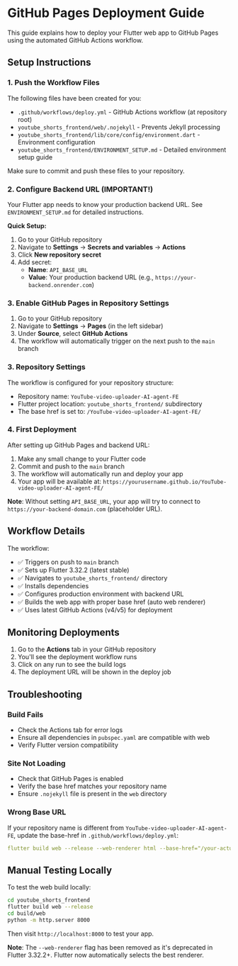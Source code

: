 # GitHub Pages Deployment Guide

This guide explains how to deploy your Flutter web app to GitHub Pages using the automated GitHub Actions workflow.

## Setup Instructions

### 1. Push the Workflow Files
The following files have been created for you:
- `.github/workflows/deploy.yml` - GitHub Actions workflow (at repository root)
- `youtube_shorts_frontend/web/.nojekyll` - Prevents Jekyll processing
- `youtube_shorts_frontend/lib/core/config/environment.dart` - Environment configuration
- `youtube_shorts_frontend/ENVIRONMENT_SETUP.md` - Detailed environment setup guide

Make sure to commit and push these files to your repository.

### 2. Configure Backend URL (IMPORTANT!)

Your Flutter app needs to know your production backend URL. See `ENVIRONMENT_SETUP.md` for detailed instructions.

**Quick Setup:**
1. Go to your GitHub repository
2. Navigate to **Settings** → **Secrets and variables** → **Actions**
3. Click **New repository secret**
4. Add secret:
   - **Name**: `API_BASE_URL`
   - **Value**: Your production backend URL (e.g., `https://your-backend.onrender.com`)

### 3. Enable GitHub Pages in Repository Settings

1. Go to your GitHub repository
2. Navigate to **Settings** → **Pages** (in the left sidebar)
3. Under **Source**, select **GitHub Actions**
4. The workflow will automatically trigger on the next push to the `main` branch

### 3. Repository Settings
The workflow is configured for your repository structure:
- Repository name: `YouTube-video-uploader-AI-agent-FE`
- Flutter project location: `youtube_shorts_frontend/` subdirectory
- The base href is set to: `/YouTube-video-uploader-AI-agent-FE/`

### 4. First Deployment
After setting up GitHub Pages and backend URL:
1. Make any small change to your Flutter code
2. Commit and push to the `main` branch
3. The workflow will automatically run and deploy your app
4. Your app will be available at: `https://yourusername.github.io/YouTube-video-uploader-AI-agent-FE/`

**Note**: Without setting `API_BASE_URL`, your app will try to connect to `https://your-backend-domain.com` (placeholder URL).

## Workflow Details

The workflow:
- ✅ Triggers on push to `main` branch
- ✅ Sets up Flutter 3.32.2 (latest stable)
- ✅ Navigates to `youtube_shorts_frontend/` directory
- ✅ Installs dependencies
- ✅ Configures production environment with backend URL
- ✅ Builds the web app with proper base href (auto web renderer)
- ✅ Uses latest GitHub Actions (v4/v5) for deployment

## Monitoring Deployments

1. Go to the **Actions** tab in your GitHub repository
2. You'll see the deployment workflow runs
3. Click on any run to see the build logs
4. The deployment URL will be shown in the deploy job

## Troubleshooting

### Build Fails
- Check the Actions tab for error logs
- Ensure all dependencies in `pubspec.yaml` are compatible with web
- Verify Flutter version compatibility

### Site Not Loading
- Check that GitHub Pages is enabled
- Verify the base href matches your repository name
- Ensure `.nojekyll` file is present in the `web` directory

### Wrong Base URL
If your repository name is different from `YouTube-video-uploader-AI-agent-FE`, update the base-href in `.github/workflows/deploy.yml`:
```yaml
flutter build web --release --web-renderer html --base-href="/your-actual-repo-name/"
```

## Manual Testing Locally

To test the web build locally:
```bash
cd youtube_shorts_frontend
flutter build web --release
cd build/web
python -m http.server 8000
```

Then visit `http://localhost:8000` to test your app.

**Note**: The `--web-renderer` flag has been removed as it's deprecated in Flutter 3.32.2+. Flutter now automatically selects the best renderer. 